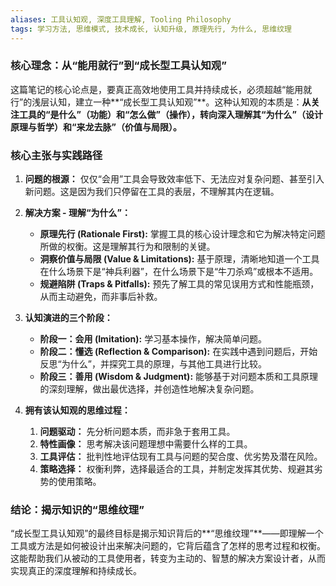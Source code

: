 ```yaml
---
aliases: 工具认知观, 深度工具理解, Tooling Philosophy
tags: 学习方法, 思维模式, 技术成长, 认知升级, 原理先行, 为什么, 思维纹理
---
```

### 核心理念：从“能用就行”到“成长型工具认知观”

这篇笔记的核心论点是，要真正高效地使用工具并持续成长，必须超越“能用就行”的浅层认知，建立一种**“成长型工具认知观”**。这种认知观的本质是：**从关注工具的“是什么”（功能）和“怎么做”（操作），转向深入理解其“为什么”（设计原理与哲学）和“来龙去脉”（价值与局限）。**

### 核心主张与实践路径

1.  **问题的根源：** 仅仅“会用”工具会导致效率低下、无法应对复杂问题、甚至引入新问题。这是因为我们只停留在工具的表层，不理解其内在逻辑。

2.  **解决方案 - 理解“为什么”：**
    *   **原理先行 (Rationale First):** 掌握工具的核心设计理念和它为解决特定问题所做的权衡。这是理解其行为和限制的关键。
    *   **洞察价值与局限 (Value & Limitations):** 基于原理，清晰地知道一个工具在什么场景下是“神兵利器”，在什么场景下是“牛刀杀鸡”或根本不适用。
    *   **规避陷阱 (Traps & Pitfalls):** 预先了解工具的常见误用方式和性能瓶颈，从而主动避免，而非事后补救。

3.  **认知演进的三个阶段：**
    *   **阶段一：会用 (Imitation):** 学习基本操作，解决简单问题。
    *   **阶段二：懂选 (Reflection & Comparison):** 在实践中遇到问题后，开始反思“为什么”，并探究工具的原理，与其他工具进行比较。
    *   **阶段三：善用 (Wisdom & Judgment):** 能够基于对问题本质和工具原理的深刻理解，做出最优选择，并创造性地解决复杂问题。

4.  **拥有该认知观的思维过程：**
    1.  **问题驱动：** 先分析问题本质，而非急于套用工具。
    2.  **特性画像：** 思考解决该问题理想中需要什么样的工具。
    3.  **工具评估：** 批判性地评估现有工具与问题的契合度、优劣势及潜在风险。
    4.  **策略选择：** 权衡利弊，选择最适合的工具，并制定发挥其优势、规避其劣势的使用策略。

### 结论：揭示知识的“思维纹理”

“成长型工具认知观”的最终目标是揭示知识背后的**“思维纹理”**——即理解一个工具或方法是如何被设计出来解决问题的，它背后蕴含了怎样的思考过程和权衡。这能帮助我们从被动的工具使用者，转变为主动的、智慧的解决方案设计者，从而实现真正的深度理解和持续成长。